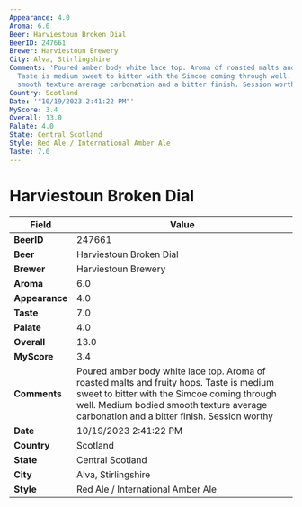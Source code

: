 ```yaml
---
Appearance: 4.0
Aroma: 6.0
Beer: Harviestoun Broken Dial
BeerID: 247661
Brewer: Harviestoun Brewery
City: Alva, Stirlingshire
Comments: 'Poured amber body white lace top. Aroma of roasted malts and fruity hops.
  Taste is medium sweet to bitter with the Simcoe coming through well. Medium bodied
  smooth texture average carbonation and a bitter finish. Session worthy '
Country: Scotland
Date: '"10/19/2023 2:41:22 PM"'
MyScore: 3.4
Overall: 13.0
Palate: 4.0
State: Central Scotland
Style: Red Ale / International Amber Ale
Taste: 7.0
---
```


# Harviestoun Broken Dial

| Field         | Value |
|---------------|-------|
| **BeerID** | 247661 |
| **Beer** | Harviestoun Broken Dial |
| **Brewer** | Harviestoun Brewery |
| **Aroma** | 6.0 |
| **Appearance** | 4.0 |
| **Taste** | 7.0 |
| **Palate** | 4.0 |
| **Overall** | 13.0 |
| **MyScore** | 3.4 |
| **Comments** | Poured amber body white lace top. Aroma of roasted malts and fruity hops. Taste is medium sweet to bitter with the Simcoe coming through well. Medium bodied smooth texture average carbonation and a bitter finish. Session worthy  |
| **Date** | 10/19/2023 2:41:22 PM |
| **Country** | Scotland |
| **State** | Central Scotland |
| **City** | Alva, Stirlingshire |
| **Style** | Red Ale / International Amber Ale |
